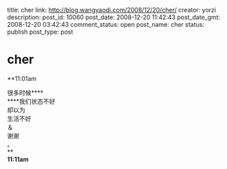 title: cher
link: http://blog.wangyaodi.com/2008/12/20/cher/
creator: yorzi
description: 
post_id: 10060
post_date: 2008-12-20 11:42:43
post_date_gmt: 2008-12-20 03:42:43
comment_status: open
post_name: cher
status: publish
post_type: post

# cher

**11:01am  
  
很多时候****  
****我们状态不好  
却以为  
生活不好  
＆  
谢谢  
。  
**  
**11:11am**